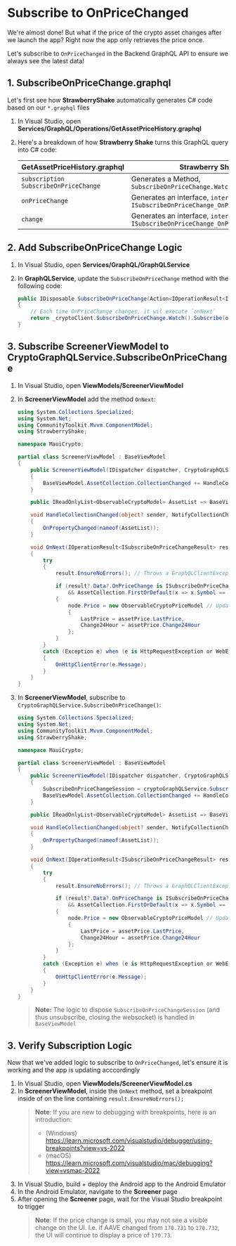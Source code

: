 # Subscribe to OnPriceChanged

We're almost done! But what if the price of the crypto asset changes after we launch the app? Right now the app only retrieves the price once. 

Let's subscribe to `OnPriceChanged` in the Backend GraphQL API to ensure we always see the latest data!

## 1. SubscribeOnPriceChange.graphql

Let's first see how **StrawberryShake** automatically generates C# code based on our `*.graphql` files

1. In Visual Studio, open **Services/GraphQL/Operations/GetAssetPriceHistory.graphql**
2. Here's a breakdown of how **Strawberry Shake** turns this GraphQL query into C# code:

    | GetAssetPriceHistory.graphql | Strawberry Shake |
    | ----------------------  | ---------------- |
    | `subscription SubscribeOnPriceChange`| Generates a Method, `SubscribeOnPriceChange.Watch()` |
    | `onPriceChange` | Generates an interface, `interface ISubscribeOnPriceChange_OnPriceChange` |
    | `change` | Generates an interface, `interface ISubscribeOnPriceChange_OnPriceChange_Change` |

## 2. Add SubscribeOnPriceChange Logic

1. In Visual Studio, open **Services/GraphQL/GraphQLService**
2. In **GraphQLService**, update the `SubscribeOnPriceChange` method with the following code:

    ```cs
    public IDisposable SubscribeOnPriceChange(Action<IOperationResult<ISubscribeOnPriceChangeResult>> onNext)
    {
        // Each time OnPriceChange changes, it wil execute `onNext`
        return _cryptoClient.SubscribeOnPriceChange.Watch().Subscribe(onNext); // returns an IDisposable that will automatically be unsubscribed when disposed
    } 
    ```

## 3. Subscribe ScreenerViewModel to CryptoGraphQLService.SubscribeOnPriceChange

1. In Visual Studio, open **ViewModels/ScreenerViewModel**
2. In **ScreenerViewModel** add the method `OnNext`:

    ```cs
    using System.Collections.Specialized;
    using System.Net;
    using CommunityToolkit.Mvvm.ComponentModel;
    using StrawberryShake;

    namespace MauiCrypto;

    partial class ScreenerViewModel : BaseViewModel
    {
        public ScreenerViewModel(IDispatcher dispatcher, CryptoGraphQLService cryptoGraphQLService) : base(dispatcher)
        {
            BaseViewModel.AssetCollection.CollectionChanged += HandleCollectionChanged;
        }

        public IReadOnlyList<ObservableCryptoModel> AssetList => BaseViewModel.AssetCollection.ToList();

        void HandleCollectionChanged(object? sender, NotifyCollectionChangedEventArgs e)
        {
            OnPropertyChanged(nameof(AssetList));
        }

        void OnNext(IOperationResult<ISubscribeOnPriceChangeResult> result)
        {
            try
            {
                result.EnsureNoErrors(); // Throws a GraphQLClientException if the GraphQL Server returns an error

                if (result?.Data?.OnPriceChange is ISubscribeOnPriceChange_OnPriceChange_AssetPrice assetPrice // Ensures result?.Data?.OnPriceChange is not null
                    && AssetCollection.FirstOrDefault(x => x.Symbol == assetPrice.Symbol) is ObservableCryptoModel node) // Ensures the symbol exists in `AssetCollection`
                {
                    node.Price = new ObservableCryptoPriceModel // Updates the price 
                    {
                        LastPrice = assetPrice.LastPrice,
                        Change24Hour = assetPrice.Change24Hour
                    };
                }
            }
            catch (Exception e) when (e is HttpRequestException or WebException or GraphQLClientException)
            {
                OnHttpClientError(e.Message);
            }
        }
    }
    ```

3. In **ScreenerViewModel**, subscribe to `CryptoGraphQLService.SubscribeOnPriceChange()`:

    ```cs
    using System.Collections.Specialized;
    using System.Net;
    using CommunityToolkit.Mvvm.ComponentModel;
    using StrawberryShake;

    namespace MauiCrypto;

    partial class ScreenerViewModel : BaseViewModel
    {
        public ScreenerViewModel(IDispatcher dispatcher, CryptoGraphQLService cryptoGraphQLService) : base(dispatcher)
        {
            SubscribeOnPriceChangeSession = cryptoGraphQLService.SubscribeOnPriceChange(result => OnNext(result));
            BaseViewModel.AssetCollection.CollectionChanged += HandleCollectionChanged;
        }

        public IReadOnlyList<ObservableCryptoModel> AssetList => BaseViewModel.AssetCollection.ToList();

        void HandleCollectionChanged(object? sender, NotifyCollectionChangedEventArgs e)
        {
            OnPropertyChanged(nameof(AssetList));
        }

        void OnNext(IOperationResult<ISubscribeOnPriceChangeResult> result)
        {
            try
            {
                result.EnsureNoErrors(); // Throws a GraphQLClientException if the GraphQL Server returns an error

                if (result?.Data?.OnPriceChange is ISubscribeOnPriceChange_OnPriceChange_AssetPrice assetPrice // Ensures result?.Data?.OnPriceChange is not null
                    && AssetCollection.FirstOrDefault(x => x.Symbol == assetPrice.Symbol) is ObservableCryptoModel node) // Ensures the symbol exists in `AssetCollection`
                {
                    node.Price = new ObservableCryptoPriceModel // Updates the price 
                    {
                        LastPrice = assetPrice.LastPrice,
                        Change24Hour = assetPrice.Change24Hour
                    };
                }
            }
            catch (Exception e) when (e is HttpRequestException or WebException or GraphQLClientException)
            {
                OnHttpClientError(e.Message);
            }
        }
    }
    ```
    > **Note:** The logic to dispose `SubscribeOnPriceChangeSession` (and thus unsubscribe, closing the websocket) is handled in `BaseViewModel`

## 3. Verify Subscription Logic

Now that we've added logic to subscribe to `OnPriceChanged`, let's ensure it is working and the app is updating acccordingly

1. In Visual Studio, open **ViewModels/ScreenerViewModel.cs**
2. In **ScreenerViewModel**, inside the `OnNext` method, set a breakpoint inside of on the line containing `result.EnsureNoErrors();`
    > **Note**: If you are new to debugging with breakpoints, here is an introduction:
    > - (Windows) https://learn.microsoft.com/visualstudio/debugger/using-breakpoints?view=vs-2022
    > - (macOS) https://learn.microsoft.com/visualstudio/mac/debugging?view=vsmac-2022
3. In Visual Studio, build + deploy the Android app to the Android Emulator
4. In the Android Emulator, navigate to the **Screener** page
5. After opening the **Screener** page, wait for the Visual Studio breakpoint to trigger
    > **Note**: If the price change is small, you may not see a visible change on the UI. I.e. if AAVE changed from `170.731` to `170.732`, the UI will continue to display a price of `170.73`.
